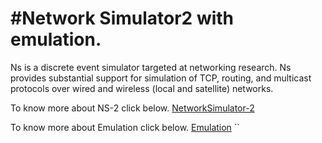 
#Network Simulator2 with emulation.
=========================================================================
Ns is a discrete event simulator targeted at networking research. Ns provides substantial support for simulation of TCP, routing, and multicast protocols over wired and wireless (local and satellite) networks.

To know more about NS-2 click below.
[NetworkSimulator-2](http://www.isi.edu/nsnam/ns/)

To know more about Emulation click below.
[Emulation](http://www.isi.edu/nsnam/ns/ns-emulation.html)
``
